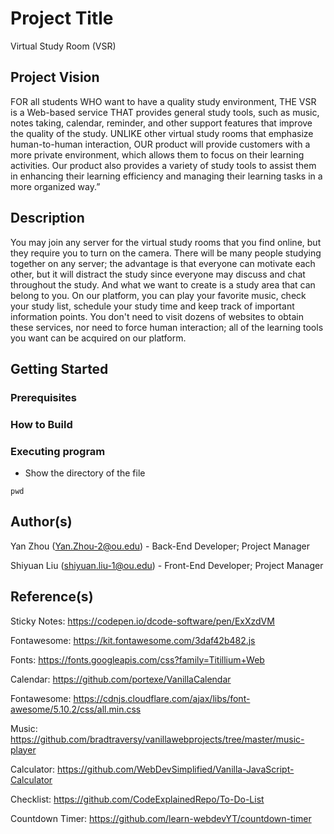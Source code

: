 # Project Title

Virtual Study Room (VSR)

## Project Vision

FOR all students WHO want to have a quality study environment, THE VSR is a Web-based service THAT provides general study tools, such as music, notes taking, calendar, reminder, and other support features that improve the quality of the study. UNLIKE other virtual study rooms that emphasize human-to-human interaction, OUR product will provide customers with a more private environment, which allows them to focus on their learning activities. Our product also provides a variety of study tools to assist them in enhancing their learning efficiency and managing their learning tasks in a more organized way.”

## Description

You may join any server for the virtual study rooms that you find online, but they require you to turn on the camera. There will be many people studying together on any server; the advantage is that everyone can motivate each other, but it will distract the study since everyone may discuss and chat throughout the study. And what we want to create is a study area that can belong to you. On our platform, you can play your favorite music, check your study list, schedule your study time and keep track of important information points. You don't need to visit dozens of websites to obtain these services, nor need to force human interaction; all of the learning tools you want can be acquired on our platform.

## Getting Started

### Prerequisites





### How to Build





### Executing program

* Show the directory of the file
```
pwd
```

## Author(s)

Yan Zhou (Yan.Zhou-2@ou.edu) - Back-End Developer; Project Manager

Shiyuan Liu (shiyuan.liu-1@ou.edu) - Front-End Developer; Project Manager

## Reference(s)

Sticky Notes: https://codepen.io/dcode-software/pen/ExXzdVM

Fontawesome: https://kit.fontawesome.com/3daf42b482.js

Fonts: https://fonts.googleapis.com/css?family=Titillium+Web

Calendar: https://github.com/portexe/VanillaCalendar

Fontawesome: https://cdnjs.cloudflare.com/ajax/libs/font-awesome/5.10.2/css/all.min.css

Music: https://github.com/bradtraversy/vanillawebprojects/tree/master/music-player

Calculator: https://github.com/WebDevSimplified/Vanilla-JavaScript-Calculator

Checklist: https://github.com/CodeExplainedRepo/To-Do-List

Countdown Timer: https://github.com/learn-webdevYT/countdown-timer
